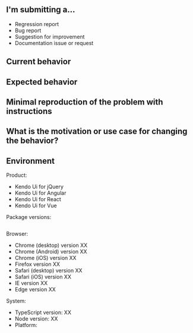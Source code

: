 <!--
  Please help us process GitHub issues faster by providing the necessary information in the template format that follows.
  We might not be able to assist with issues which lack important information.
-->

## I'm submitting a...
<!--
  Please submit:
  * Feature requests to our UserVoice Portal at https://goo.gl/HsVr7R.
  * Support requests to https://www.telerik.com/account/support-tickets.
-->

<!--  Leave one of the following options. -->
* Regression report <!-- A behavior that used to work and stopped working in a new release. -->
* Bug report <!-- Please search for a similar issue before you submit a bug report. -->
* Suggestion for improvement
* Documentation issue or request

## Current behavior
<!--
  * Describe the current (faulty) behavior which is caused by the issue.
  * Check whether this behavior still represents an issue in the latest package versions.
-->

## Expected behavior
<!-- Describe what the desired behavior would be. -->

## Minimal reproduction of the problem with instructions
<!--
For bug reports, please provide the **STEPS TO REPRODUCE** and, if possible, a **MINIMAL DEMO** of the issue. You can use https://plnkr.co or share your project in a public repository.

  1. Find an example from our documentation that looks similar to your case.
  2. Open it in Plunker by using the **OPEN AS PLUNKER** button.
  3. Modify the plunk, so that the issue is reproducible in it. Try to include the minimum possible amount of code.
  4. Save the plunk by using the blue **Save** button at the top.
  5. Copy the link from the address bar of the browser.
-->

## What is the motivation or use case for changing the behavior?
<!-- Describe the motivation or the concrete use case. -->

## Environment
Product:
<!--  Leave one of the following options. -->
* Kendo Ui for jQuery
* Kendo Ui for Angular
* Kendo Ui for React
* Kendo Ui for Vue

Package versions:
<!--
  Paste the output from "npm ls --depth 0" in the code block below.
  Omit this step if the problem is reproducible on our demo site.
-->
```

```

Browser:
<!-- Leave only the browsers that you tested the issue with. -->
- Chrome (desktop) version XX
- Chrome (Android) version XX
- Chrome (iOS) version XX
- Firefox version XX
- Safari (desktop) version XX
- Safari (iOS) version XX
- IE version XX
- Edge version XX

System:
- TypeScript version: XX <!-- run tsc --version -->
- Node version: XX  <!-- run "node --version" and "npm --version"-->
- Platform:  <!-- Mac, Linux, Windows -->

<!-- Add any additional information that might be relevant. -->
